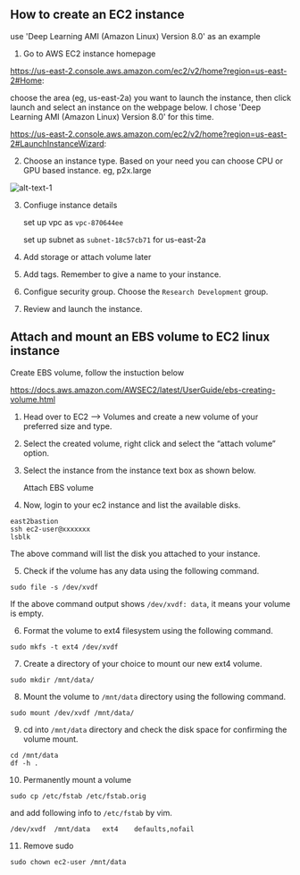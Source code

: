 ## How to create an EC2 instance
use 'Deep Learning AMI (Amazon Linux) Version 8.0' as an example

1. Go to AWS EC2 instance homepage

https://us-east-2.console.aws.amazon.com/ec2/v2/home?region=us-east-2#Home:


choose the area (eg, us-east-2a) you want to launch the instance, then click launch and select an instance on the webpage below. I chose 'Deep Learning AMI (Amazon Linux) Version 8.0' for this time.
 
https://us-east-2.console.aws.amazon.com/ec2/v2/home?region=us-east-2#LaunchInstanceWizard:
 

2. Choose an instance type. Based on your need you can choose CPU or GPU based instance. eg, p2x.large

![alt-text-1](ec2img/step2.jpg)


3. Confiuge instance details
   
   set up vpc as ```vpc-870644ee```
   
   set up subnet as ```subnet-18c57cb71``` for us-east-2a

4. Add storage or attach volume later 

5. Add tags. Remember to give a name to your instance.

6. Configue security group. Choose the ```Research Development``` group.

7. Review and launch the instance.



## Attach and mount an EBS volume to EC2 linux instance
   
   Create EBS volume, follow the instuction below
 
https://docs.aws.amazon.com/AWSEC2/latest/UserGuide/ebs-creating-volume.html
 
1. Head over to EC2 –> Volumes and create a new volume of your preferred size and type.

2. Select the created volume, right click and select the “attach volume” option.

3. Select the instance from the instance text box as shown below.

   Attach EBS volume

4. Now, login to your ec2 instance and list the available disks.
```
east2bastion
ssh ec2-user@xxxxxxx
lsblk
```
The above command will list the disk you attached to your instance.

5. Check if the volume has any data using the following command.
```
sudo file -s /dev/xvdf
```
If the above command output shows ```/dev/xvdf: data```, it means your volume is empty.

6. Format the volume to ext4 filesystem  using the following command.
```
sudo mkfs -t ext4 /dev/xvdf
```

7. Create a directory of your choice to mount our new ext4 volume. 
```
sudo mkdir /mnt/data/
```

8. Mount the volume to ```/mnt/data``` directory using the following command.
```
sudo mount /dev/xvdf /mnt/data/
```

9. cd into ```/mnt/data``` directory and check the disk space for confirming the volume mount.
```
cd /mnt/data
df -h .
```

10. Permanently mount a volume
```
sudo cp /etc/fstab /etc/fstab.orig
```
and add following info to ```/etc/fstab``` by vim.
 ```
 /dev/xvdf  /mnt/data   ext4    defaults,nofail
 ```
 
11. Remove sudo
```
sudo chown ec2-user /mnt/data
```
